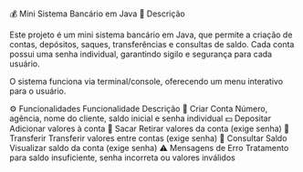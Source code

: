 💰 Mini Sistema Bancário em Java
📖 Descrição

Este projeto é um mini sistema bancário em Java, que permite a criação de contas, depósitos, saques, transferências e consultas de saldo. Cada conta possui uma senha individual, garantindo sigilo e segurança para cada usuário.

O sistema funciona via terminal/console, oferecendo um menu interativo para o usuário.

⚙️ Funcionalidades
Funcionalidade	Descrição
📝 Criar Conta	Número, agência, nome do cliente, saldo inicial e senha individual
💵 Depositar	Adicionar valores à conta
🏦 Sacar	Retirar valores da conta (exige senha)
🔄 Transferir	Transferir valores entre contas (exige senha)
👀 Consultar Saldo	Visualizar saldo da conta (exige senha)
⚠️ Mensagens de Erro	Tratamento para saldo insuficiente, senha incorreta ou valores inválidos
